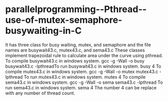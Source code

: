 # parallelprogramming--Pthread--use-of-mutex-semaphore-busywaiting-in-C


It has three class for busy waiting, mutex, and semaphore and the file names are busywait43.c, mutex43.c, and sema43.c
These classes implement trapezoidal rule to calculate area under the curve using pthread.
To compile busywait43.c in windows system.
gcc -g -Wall -o busy busywait43.c -lpthreadTo 
run busywait43.c in windows system.
busy 4
To compile mutex43.c in windows system.
gcc -g -Wall -o mutex mutex43.c -lpthread
To run mutex43.c in windows system.
mutex 4
To compile sema43.c in windows system.
gcc -g -Wall -o sema sema43.c -lpthread
To run sema43.c in windows system.
sema 4
The number 4 can be replace with any number of thread count.
